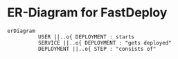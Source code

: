 # ER-Diagram for FastDeploy

```mermaid
erDiagram
          USER ||..o{ DEPLOYMENT : starts
          SERVICE ||..o{ DEPLOYMENT : "gets deployed"
          DEPLOYMENT ||..o{ STEP : "consists of"
```
